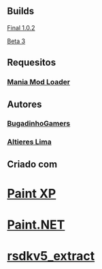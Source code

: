 ## Builds

[Final 1.0.2](https://github.com/BugadinhoGamers/SonicManiaBR1/releases/download/release1.0.2/SonicManiaBR_Final_v1.0.2.7z)


[Beta 3](https://github.com/BugadinhoGamers/SonicManiaBR1/releases/download/beta3/SonicManiaBR_beta3.7z)


## Requesitos

### [Mania Mod Loader](http://mm.reimuhakurei.net/misc/ManiaModLoader.7z)


## Autores

### [BugadinhoGamers](https://steamcommunity.com/id/bugadinh0_gam3ers/)
### [Altieres Lima](http://steamcommunity.com/profiles/76561198191648943/)


## Criado com

# [Paint XP](http://www.mspaintxp.com/)
# [Paint.NET](https://www.getpaint.net/)
# [rsdkv5_extract](https://github.com/koolkdev/rsdkv5_extract)


